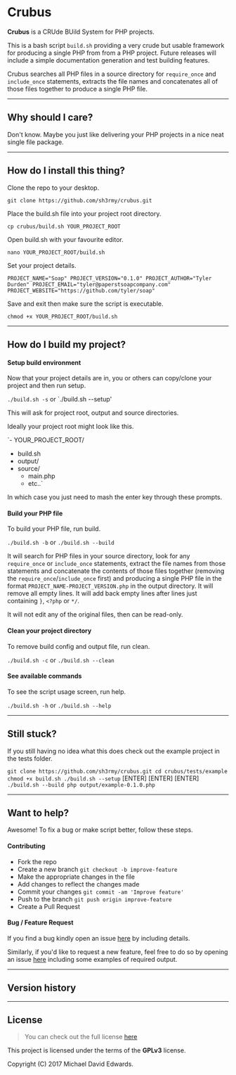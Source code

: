 Crubus
======

**Crubus** is a CRUde BUild System for PHP projects.

This is a bash script `build.sh` providing a very crude but usable framework for producing a single PHP from from a PHP project. Future releases will include a simple documentation generation and test building features.

Crubus searches all PHP files in a source directory for `require_once` and `include_once` statements, extracts the file names and concatenates all of those files together to produce a single PHP file.

---

## Why should I care?

Don't know. Maybe you just like delivering your PHP projects in a nice neat single file package.

---

## How do I install this thing?

Clone the repo to your desktop.

`git clone https://github.com/sh3rmy/crubus.git`

Place the build.sh file into your project root directory.

`cp crubus/build.sh YOUR_PROJECT_ROOT`

Open build.sh with your favourite editor.

`nano YOUR_PROJECT_ROOT/build.sh`

Set your project details.

`PROJECT_NAME="Soap"
PROJECT_VERSION="0.1.0"
PROJECT_AUTHOR="Tyler Durden"
PROJECT_EMAIL="tyler@paperstsoapcompany.com"
PROJECT_WEBSITE="https://github.com/tyler/soap"`

Save and exit then make sure the script is executable.

`chmod +x YOUR_PROJECT_ROOT/build.sh`

---

## How do I build my project?

#### Setup build environment

Now that your project details are in, you or others can copy/clone your project and then run setup.

`./build.sh -s` or `./build.sh --setup'

This will ask for project root, output and source directories.

Ideally your project root might look like this.

`- YOUR_PROJECT_ROOT/
   - build.sh
   - output/
   - source/
     -  main.php
     -  etc..`

In which case you just need to mash the enter key through these prompts.

#### Build your PHP file

To build your PHP file, run build.

`./build.sh -b` or `./build.sh --build`

It will search for PHP files in your source directory, look for any `require_once` or `include_once` statements, extract the file names from those statements and concatenate the contents of those files together (removing the `require_once`/`include_once` first) and producing a single PHP file in the format `PROJECT_NAME-PROJECT_VERSION.php` in the output directory. It will remove all empty lines. It will add back empty lines after lines just containing `}`, `<?php` or `*/`.

It will not edit any of the original files, then can be read-only.

#### Clean your project directory

To remove build config and output file, run clean.

`./build.sh -c` or `./build.sh --clean`

#### See available commands

To see the script usage screen, run help.

`./build.sh -h` or `./build.sh --help`

---

## Still stuck?

If you still having no idea what this does check out the example project in the tests folder.

`git clone https://github.com/sh3rmy/crubus.git
cd crubus/tests/example
chmod +x build.sh
./build.sh --setup`
[ENTER] [ENTER] [ENTER]
`./build.sh --build
php output/example-0.1.0.php`

---

## Want to help?

Awesome! To fix a bug or make script better, follow these steps.

#### Contributing

- Fork the repo
- Create a new branch 
`git checkout -b improve-feature`
- Make the appropriate changes in the file
- Add changes to reflect the changes made
- Commit your changes 
`git commit -am 'Improve feature'`
- Push to the branch
`git push origin improve-feature`
- Create a Pull Request

#### Bug / Feature Request

If you find a bug kindly open an issue [here](https://github.com/sh3rmy/crubus/issues/new) by including details.

Similarly, if you'd like to request a new feature, feel free to do so by opening an issue [here](https://github.com/sh3rmy/crubus/issues/new) including some examples of required output.

---

## Version history

---

## License

>You can check out the full license [here](https://github.com/sh3rmy/crubus/blob/master/LICENSE)

This project is licensed under the terms of the **GPLv3** license.

Copyright (C) 2017 Michael David Edwards.
